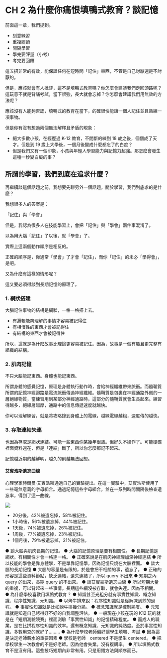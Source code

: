 # CH 2 為什麼你痛恨填鴨式教育？談記憶

前面這一章，我們提到。

* 刻意練習
* 重複閱讀
* 間隔學習
* 學完要評量（小考）
* 考完要回饋

這五招非常的有效，能保證任何在短時間「記住」東西，不管是自己討厭還是不討厭的。

但是，應該就會有人批評，這不是填鴨式教育嗎？你怎麼會建議我們走回頭路呢？這玩意不就是背誦考試，當下很強，長大就會忘掉？你怎麼會建議我們用無效的方法呢？

應該沒有人能夠否認，填鴨式的教育在當下，的確很快能讓一個人記住並且熟練一項事物。

但是你有沒有想過兩個無法解釋且矛盾的現象：

* 絕大多數小孩，在經歷過 K-12 教育，不間斷的練到 18 歲之後，個個成了天才。但是到 19 歲上大學後，一個月後變成什麼都忘了的白痴？
* 但是我們又有一個印象，小孩與年輕人學習能力與記憶力超強。那怎麼會發生這種一秒變白癡的事？

## 所謂的學習，我們到底在追求什麼？

再繼續談這個話題之前，我想要先聊另外一個話題。關於學習，我們到底求的是什麼？

我想很多人的答案是：

「記住」與「學會」

但是，我認為很多人在技能學習上，會把「記住」與「學會」兩件事混淆了。

以為用大腦「記住」了以後，就「學會」了。

實際上這兩個動作順序是相反的。

正確的順序是，你通常「學會」了才會「記住」，而你「記住」的未必「學得會」，是吧。

又為什麼有這樣的情形呢？

這又要必須得談到長期記憶的原理了。

### 1. 網狀搭建

大腦記住事物的結構是網狀，一格一格搭上去。

* 有邏輯能夠理解的事情才容易被記得住
* 有相慣性的東西才會被記得住
* 有結構的東西才會被記得住

所以，這就是為什麼故事比理論更容易被記住。因為，故事是一個有趣且更完整有組織的結構。

### 2. 肌肉記憶

不只大腦能記東西。身體也能記東西。

所謂身體的感覺記憶，原理是身體執行動作時，會給神經纖維帶來脈衝。而髓鞘質所謂的記憶神經迴路是電流脈衝傳過神經纖維。髓鞘質是包裹在神經通路外側的一層絕緣物質，當練習用到某部分神經通路時，這部分的髓鞘質就會生長起來。練習得越多，絕緣層越厚，通路中的信息傳遞速度就越快。

你可以理解練習，就是將攻略錄到身體上的電線，越練電線越粗，速度傳的越快。

### 3. 存取連結失連

也因為存取是網狀連結。可能一些東西你某幾年很熟。但好久不操作了。可能硬碟裡面資料還在，但是「連結」斷了，所以你怎麼都記不起來。

記憶越近期的越鮮明，越久的則越無法回想。

#### 艾賓浩斯遺忘曲線

心理學家赫爾曼·艾賓浩斯通過自己的實驗提出。在這一實驗中，艾賓浩斯使用了一些毫無意義的字母組合。通過記憶這些字母組合，並在一系列時間間隔後檢查遺忘率，得到了這一曲線。

![](https://d.pr/i/nNCOHy+)

* 20分後，42%被遺忘掉，58%被記住。
* 1小時後，56%被遺忘掉，44%被記住。
* 1天後，74%被遺忘掉，26%被記住。
* 1周後，77%被遺忘掉，23%被記住。
* 1個月後，79%被遺忘掉，21%被記住。

●	談大腦與肌肉長期的記憶。
●	大腦的記憶原理是要有相關性。
●	長期記憶是網狀。有相關性才會一格連一格。
●	正確來說是在肌肉神經理加深神經連結
●	所以技能的學會是靠身體學，不是單靠記憶學。因為記憶只燒在大腦裡面。
●	談大腦的長期記憶
●	大腦的容量是有限的，於是會把不相關的事，遺忘了。
●	正確的形容是這些資料節點，缺乏連結，遺失連結了，所以 query 不出來
●	短期之內 query 的出來，長期 query 的不出來。
●	談艾賓豪斯遺忘曲線
●	所以短期大量的重複，可以背起來一些事情。長期這些網沒被存取，就會失連。因為不相關。
●	為什麼學校喜歡用填鴨式教育？
●	知識甚至光粗分就有事實性知識、概念知識、程序性知識、元知識。
●	以烤牛排來說：程序性知識就是從解凍到煎的過程。
●	事實性知識就是比如說牛排幾分熟。
●	概念知識就是控制熟度。
●	元知識就是知道自己烤得好不好的自我調整評估。
●	一般現在小孩在玩的 K12 玩的就是在「短期測驗競賽」裡面測驗「事實性知識」的記憶精確程度。
●	而成人的職業，是在比拼程序性知識的效率。還有概念知識、元知識的純熟度。至於事實性知識，多數用查的就好了.........
●	為什麼學校老師偏好讓學生填鴨、考試
●	因為這是決定老師薪水的重要因素
●	學校是老師　centered 不是學生 centered。
●	把學校學生一次教會的不是好老師。因為他會失業。沒有複購率。
●	所以填鴨式教育不是沒有用。這些技巧短期內非常有用。只是用錯方法與順序而已。
